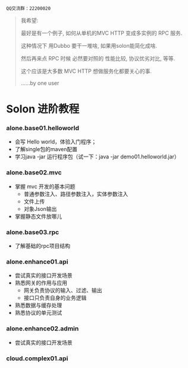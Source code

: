 ` QQ交流群：22200020 `

> 我希望:
> 
> 最好是有一个例子, 如何从单机的MVC HTTP 变成多实例的 RPC 服务.
> 
> 这种情况下 用Dubbo 要干一堆啥, 如果用solon能简化成啥.
> 
> 然后再来点 RPC 时候 必然要对照的 性能比较, 协议优劣对比, 等等.
> 
> 这个应该是大多数 MVC HTTP 想做服务化都要关心的事.
> 
> ......by one user

# Solon 进阶教程

### alone.base01.helloworld

* 会写 Hello world，体验入门程序；
* 了解single包的maven配置
* 学习java -jar 运行程序包（试一下：java -jar demo01.helloworld.jar）

### alone.base02.mvc

* 掌握 mvc 开发的基本问题
  * 普通参数注入、路径参数注入，实体参数注入
  * 文件上传
  * 对象Json输出
* 掌握静态文件放哪儿  

### alone.base03.rpc

* 了解基础的rpc项目结构

### alone.enhance01.api

* 尝试真实的接口开发场景
* 熟悉网关的作用与应用
  * 网关负责协议的输入、过滤、输出
  * 接口只负责自身的业务逻辑
* 熟悉数据与缓存处理
* 熟悉协议的单元测试

### alone.enhance02.admin

* 尝试真实的接口开发场景

### cloud.complex01.api


